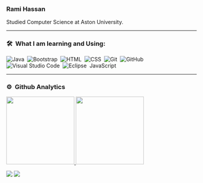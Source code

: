 
<!--
**Ramih5500/Ramih5500** is a ✨ _special_ ✨ repository because its `README.md` (this file) appears on your GitHub profile.

Here are some ideas to get you started:

- 🔭 I’m currently working on ...
- 🌱 I’m currently learning ...
- 👯 I’m looking to collaborate on ...
- 🤔 I’m looking for help with ...
- 💬 Ask me about ...
- 📫 How to reach me: ...
- 😄 Pronouns: ...
- ⚡ Fun fact: ...
-->
### Rami Hassan
<p>Studied Computer Science at Aston University.</p>
<hr>

### 🛠 &nbsp;What I am learning and Using:
![Java](https://img.shields.io/badge/-Java-05122A?style=flat&logo=Java&logoColor=FFA518)&nbsp;
![Bootstrap](https://img.shields.io/badge/-Bootstrap-05122A?style=flat&logo=bootstrap&logoColor=563D7C)&nbsp;
![HTML](https://img.shields.io/badge/-HTML-05122A?style=flat&logo=HTML5)&nbsp;
![CSS](https://img.shields.io/badge/-CSS-05122A?style=flat&logo=CSS3&logoColor=1572B6)&nbsp;
![Git](https://img.shields.io/badge/-Git-05122A?style=flat&logo=git)&nbsp;
![GitHub](https://img.shields.io/badge/-GitHub-05122A?style=flat&logo=github)&nbsp;
![Visual Studio Code](https://img.shields.io/badge/-Visual%20Studio%20Code-05122A?style=flat&logo=visual-studio-code&logoColor=007ACC)&nbsp;
![Eclipse](https://img.shields.io/badge/-Eclipse-05122A?style=flat&logo=eclipse-ide&logoColor=2C2255)&nbsp;
JavaScript
<hr>

### ⚙️ &nbsp;Github Analytics
<p align="left">
<a href="https://github.com/Rami5500">
  <img height="180em" src="https://github-readme-stats-eight-theta.vercel.app/api?username=Rami5500&show_icons=true&theme=algolia&include_all_commits=true&count_private=true"/>
  <img height="180em" src="https://github-readme-stats-eight-theta.vercel.app/api/top-langs/?username=Rami5500&layout=compact&langs_count=8&theme=algolia"/>
</a>
</p>

<p align="left">
<a href="https://www.linkedin.com/in/rami-hassan-784806267/"><img src="https://img.shields.io/badge/-LinkedIn-0077B5?style=flat&logo=Linkedin&logoColor=white"/></a>
<a href="mailto:Ramih460@gmail.com"><img src="https://img.shields.io/badge/-Gmail-D14836?style=flat&logo=Gmail&logoColor=white"/></a>
</p>
